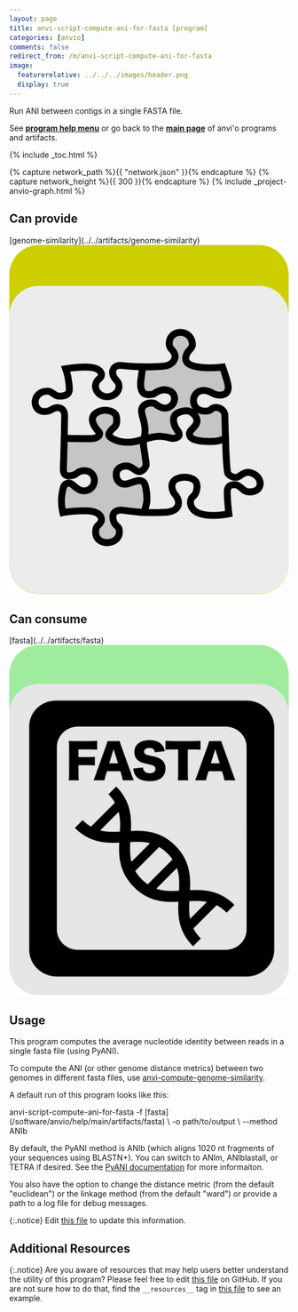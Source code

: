 ```yaml
---
layout: page
title: anvi-script-compute-ani-for-fasta [program]
categories: [anvio]
comments: false
redirect_from: /m/anvi-script-compute-ani-for-fasta
image:
  featurerelative: ../../../images/header.png
  display: true
---
```


Run ANI between contigs in a single FASTA file.

See **[program help menu](../../../../vignette#anvi-script-compute-ani-for-fasta)** or go back to the **[main page](../../)** of anvi'o programs and artifacts.


{% include _toc.html %}
<div id="svg" class="subnetwork"></div>
{% capture network_path %}{{ "network.json" }}{% endcapture %}
{% capture network_height %}{{ 300 }}{% endcapture %}
{% include _project-anvio-graph.html %}


## Can provide

<p style="text-align: left" markdown="1"><span class="artifact-p">[genome-similarity](../../artifacts/genome-similarity) <img src="../../images/icons/CONCEPT.png" class="artifact-icon-mini" /></span></p>

## Can consume

<p style="text-align: left" markdown="1"><span class="artifact-r">[fasta](../../artifacts/fasta) <img src="../../images/icons/FASTA.png" class="artifact-icon-mini" /></span></p>

## Usage


This program computes the average nucleotide identity between reads in a single fasta file (using PyANI). 

To compute the ANI (or other genome distance metrics) between two genomes in different fasta files, use <span class="artifact-n">[anvi-compute-genome-similarity](/software/anvio/help/main/programs/anvi-compute-genome-similarity)</span>. 

A default run of this program looks like this: 

<div class="codeblock" markdown="1">
anvi&#45;script&#45;compute&#45;ani&#45;for&#45;fasta &#45;f <span class="artifact&#45;n">[fasta](/software/anvio/help/main/artifacts/fasta)</span> \ 
                                  &#45;o path/to/output \
                                  &#45;&#45;method ANIb
</div>

By default, the PyANI method is ANIb (which aligns 1020 nt fragments of your sequences using BLASTN+). You can switch to ANIm, ANIblastall, or TETRA if desired. See the [PyANI documentation](https://github.com/widdowquinn/pyani) for more informaiton. 

You also have the option to change the distance metric (from the default "euclidean") or the linkage method (from the default "ward") or provide a path to a log file for debug messages. 


{:.notice}
Edit [this file](https://github.com/merenlab/anvio/tree/master/anvio/docs/programs/anvi-script-compute-ani-for-fasta.md) to update this information.


## Additional Resources



{:.notice}
Are you aware of resources that may help users better understand the utility of this program? Please feel free to edit [this file](https://github.com/merenlab/anvio/tree/master/bin/anvi-script-compute-ani-for-fasta) on GitHub. If you are not sure how to do that, find the `__resources__` tag in [this file](https://github.com/merenlab/anvio/blob/master/bin/anvi-interactive) to see an example.
